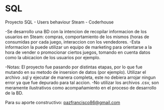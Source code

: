 # SQL
Proyecto SQL - Users behaviour Steam - Coderhouse

-Se desarrollo una BD con la intencion de recopilar informacion de los usuarios en Steam: compras, comportamiento de los mismos (horas de consumidas por cada juego, interaccion con los vendedores. 
-Esta informacion la puede utilizar un equipo de marketing para orientarse a la hora de vender o promocionar ciertos juegos, tomando en cuenta datos como la ubicacion de los usuarios por ejemplo. 

-Notas: El proyecto fue pasando por distintas etapas, por lo que fue mutando en su metodo de insersion de datos (por ejemplo).
Utilizar el archivo .sql y ejecutar de manera completa, este no debiera arrojar ningun error ya que fue depurado para tal accion. 
-No utilizar los archivos .csv, son meramente ilustrativos como acompañamiento en el proceso de desarrollo de la BD.

Para su aporte constructivo: pazfrancisco86@gmail.com
